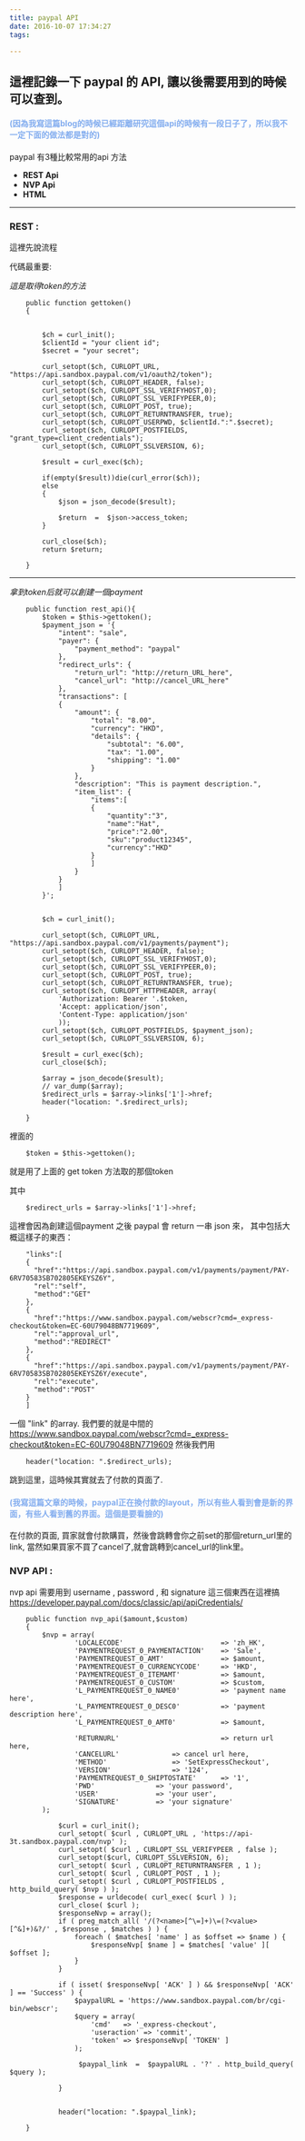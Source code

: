 ```yaml
---
title: paypal API
date: 2016-10-07 17:34:27
tags:

---
```


## 這裡記錄一下 paypal 的 API, 讓以後需要用到的時候可以查到。

#### <span style="color:#83adef">(因為我寫這篇blog的時候已經距離研究這個api的時候有一段日子了，所以我不一定下面的做法都是對的)</span>

paypal 有3種比較常用的api 方法 
* **REST Api**
* **NVP Api**
* **HTML**

---

### REST :
這裡先說流程


代碼最重要:

*這是取得token的方法*


		public function gettoken()
		{


			$ch = curl_init();
			$clientId = "your client id";
			$secret = "your secret";

			curl_setopt($ch, CURLOPT_URL, "https://api.sandbox.paypal.com/v1/oauth2/token");
			curl_setopt($ch, CURLOPT_HEADER, false);
			curl_setopt($ch, CURLOPT_SSL_VERIFYHOST,0);
			curl_setopt($ch, CURLOPT_SSL_VERIFYPEER,0);
			curl_setopt($ch, CURLOPT_POST, true);
			curl_setopt($ch, CURLOPT_RETURNTRANSFER, true); 
			curl_setopt($ch, CURLOPT_USERPWD, $clientId.":".$secret);
			curl_setopt($ch, CURLOPT_POSTFIELDS, "grant_type=client_credentials");
			curl_setopt($ch, CURLOPT_SSLVERSION, 6);

			$result = curl_exec($ch);

			if(empty($result))die(curl_error($ch));
			else
			{
				$json = json_decode($result);

				$return  =  $json->access_token;
			}

			curl_close($ch);
			return $return;

		}

---
*拿到token后就可以創建一個payment*



		public function rest_api(){
			$token = $this->gettoken();
			$payment_json = '{
				"intent": "sale",
				"payer": {
					"payment_method": "paypal"
				},
				"redirect_urls": {
					"return_url": "http://return_URL_here",
					"cancel_url": "http://cancel_URL_here"
				},
				"transactions": [
				{
					"amount": {
						"total": "8.00",
						"currency": "HKD",
						"details": {
							"subtotal": "6.00",
							"tax": "1.00",
							"shipping": "1.00"
						}
					},
					"description": "This is payment description.",
					"item_list": { 
						"items":[
						{
							"quantity":"3", 
							"name":"Hat", 
							"price":"2.00",  
							"sku":"product12345", 
							"currency":"HKD"
						}
						]
					}
				}
				]
			}';


			$ch = curl_init();

			curl_setopt($ch, CURLOPT_URL, "https://api.sandbox.paypal.com/v1/payments/payment");
			curl_setopt($ch, CURLOPT_HEADER, false);
			curl_setopt($ch, CURLOPT_SSL_VERIFYHOST,0);
			curl_setopt($ch, CURLOPT_SSL_VERIFYPEER,0);
			curl_setopt($ch, CURLOPT_POST, true);
			curl_setopt($ch, CURLOPT_RETURNTRANSFER, true); 
			curl_setopt($ch, CURLOPT_HTTPHEADER, array(
				'Authorization: Bearer '.$token,
				'Accept: application/json',
				'Content-Type: application/json'
				));
			curl_setopt($ch, CURLOPT_POSTFIELDS, $payment_json);
			curl_setopt($ch, CURLOPT_SSLVERSION, 6);

			$result = curl_exec($ch);
			curl_close($ch);
			
			$array = json_decode($result);
			// var_dump($array);
			$redirect_urls = $array->links['1']->href;
			header("location: ".$redirect_urls); 

		}

裡面的 
		
		$token = $this->gettoken();

就是用了上面的 get token 方法取的那個token 

其中 

		$redirect_urls = $array->links['1']->href;


這裡會因為創建這個payment 之後 paypal 會 return 一串 json 來， 其中包括大概這樣子的東西： 
		
		"links":[
	    {
	      "href":"https://api.sandbox.paypal.com/v1/payments/payment/PAY-6RV70583SB702805EKEYSZ6Y",
	      "rel":"self",
	      "method":"GET"
	    },
	    {
	      "href":"https://www.sandbox.paypal.com/webscr?cmd=_express-checkout&token=EC-60U79048BN7719609",
	      "rel":"approval_url",
	      "method":"REDIRECT"
	    },
	    {
	      "href":"https://api.sandbox.paypal.com/v1/payments/payment/PAY-6RV70583SB702805EKEYSZ6Y/execute",
	      "rel":"execute",
	      "method":"POST"
	    }
	  	]

一個 "link" 的array. 我們要的就是中間的  https://www.sandbox.paypal.com/webscr?cmd=_express-checkout&token=EC-60U79048BN7719609
然後我們用 

		header("location: ".$redirect_urls); 

跳到這里，這時候其實就去了付款的頁面了. 

#### <span style="color:#83adef">(我寫這篇文章的時候，paypal正在換付款的layout，所以有些人看到會是新的界面，有些人看到舊的界面。這個是要看臉的)</span>

在付款的頁面, 買家就會付款購買，然後會跳轉會你之前set的那個return_url里的link,
當然如果買家不買了cancel了,就會跳轉到cancel_url的link里。

<!-- ![GitHub Logo](/images/1.png) -->

### NVP API :
nvp api 需要用到 username , password , 和 signature 
這三個東西在這裡搞 
https://developer.paypal.com/docs/classic/api/apiCredentials/ 


		public function nvp_api($amount,$custom)
		{
			$nvp = array(
				    'LOCALECODE'                        => 'zh_HK',
				    'PAYMENTREQUEST_0_PAYMENTACTION'	=> 'Sale',
				    'PAYMENTREQUEST_0_AMT'              => $amount,
				    'PAYMENTREQUEST_0_CURRENCYCODE'     => 'HKD', 
				    'PAYMENTREQUEST_0_ITEMAMT'          => $amount,
				    'PAYMENTREQUEST_0_CUSTOM'			=> $custom,
				    'L_PAYMENTREQUEST_0_NAME0'          => 'payment name here',
				    'L_PAYMENTREQUEST_0_DESC0'          => 'payment description here',
				    'L_PAYMENTREQUEST_0_AMT0'           => $amount,
					
				    'RETURNURL'                         => return url here,
				    'CANCELURL'				=> cancel url here,
				    'METHOD'				=> 'SetExpressCheckout',
				    'VERSION'				=> '124',
				    'PAYMENTREQUEST_0_SHIPTOSTATE'      => '1', 
				    'PWD'				=> 'your password',
				    'USER'				=> 'your user',
				    'SIGNATURE'			=> 'your signature' 
			);

				$curl = curl_init();
				curl_setopt( $curl , CURLOPT_URL , 'https://api-3t.sandbox.paypal.com/nvp' );
				curl_setopt( $curl , CURLOPT_SSL_VERIFYPEER , false );
				curl_setopt($curl, CURLOPT_SSLVERSION, 6);
				curl_setopt( $curl , CURLOPT_RETURNTRANSFER , 1 );
				curl_setopt( $curl , CURLOPT_POST , 1 );
				curl_setopt( $curl , CURLOPT_POSTFIELDS , http_build_query( $nvp ) );
				$response = urldecode( curl_exec( $curl ) );
				curl_close( $curl );
				$responseNvp = array();
				if ( preg_match_all( '/(?<name>[^\=]+)\=(?<value>[^&]+)&?/' , $response , $matches ) ) {
					foreach ( $matches[ 'name' ] as $offset => $name ) {
						$responseNvp[ $name ] = $matches[ 'value' ][ $offset ];
					}
				}

				if ( isset( $responseNvp[ 'ACK' ] ) && $responseNvp[ 'ACK' ] == 'Success' ) {
					$paypalURL = 'https://www.sandbox.paypal.com/br/cgi-bin/webscr';
					$query = array(
						'cmd'	=> '_express-checkout',
						'useraction' => 'commit', 
						'token'	=> $responseNvp[ 'TOKEN' ]
					);
				 	
				 	 $paypal_link  =  $paypalURL . '?' . http_build_query( $query );
					
				} 
					

				header("location: ".$paypal_link);
			
		}